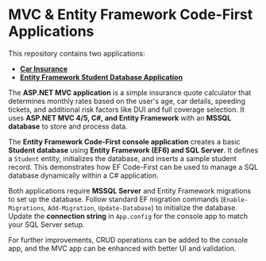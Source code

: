 # MVC & Entity Framework Code-First Applications

This repository contains two applications:  

- **[Car Insurance](./CarInsurance/)**  
- **[Entity Framework Student Database Application](./Basic-Entity-framework-Student-Database/)**  

The **ASP.NET MVC application** is a simple insurance quote calculator that determines monthly rates based on the user's age, car details, speeding tickets, and additional risk factors like DUI and full coverage selection. It uses **ASP.NET MVC 4/5, C#, and Entity Framework** with an **MSSQL database** to store and process data.

The **Entity Framework Code-First console application** creates a basic **Student database** using **Entity Framework (EF6) and SQL Server**. It defines a `Student` entity, initializes the database, and inserts a sample student record. This demonstrates how EF Code-First can be used to manage a SQL database dynamically within a C# application.

Both applications require **MSSQL Server** and Entity Framework migrations to set up the database. Follow standard EF migration commands (`Enable-Migrations`, `Add-Migration`, `Update-Database`) to initialize the database. Update the **connection string** in `App.config` for the console app to match your SQL Server setup.  

For further improvements, CRUD operations can be added to the console app, and the MVC app can be enhanced with better UI and validation.  

